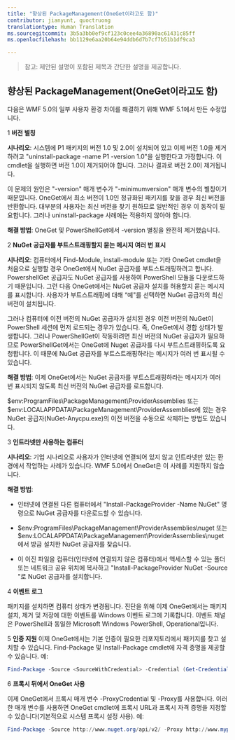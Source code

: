 ```yaml
---
title: "향상된 PackageManagement(OneGet이라고도 함)"
contributor: jianyunt, quoctruong
translationtype: Human Translation
ms.sourcegitcommit: 3b5a3bb0ef9cf123c0cee4a36890ac61431c85ff
ms.openlocfilehash: bb1129e6aa20b64e94ddb6d7b7cf7b51b1df9ca3

---
```


>참고: 제안된 설명이 포함된 제목과 간단한 설명을 제공합니다.

## 향상된 PackageManagement(OneGet이라고도 함) ##
다음은 WMF 5.0의 일부 사용자 환경 차이를 해결하기 위해 WMF 5.1에서 만든 수정입니다. 

1 **버전 별칭**

**시나리오**: 시스템에 P1 패키지의 버전 1.0 및 2.0이 설치되어 있고 이제 버전 1.0을 제거하려고 "uninstall-package -name P1 -version 1.0"을 실행한다고 가정합니다. 이 cmdlet을 실행하면 버전 1.0이 제거되어야 합니다. 그러나 결과로 버전 2.0이 제거됩니다. 
    
이 문제의 원인은 "-version" 매개 변수가 "-minimumversion" 매개 변수의 별칭이기 때문입니다. OneGet에서 최소 버전이 1.0인 정규화된 패키지를 찾을 경우 최신 버전을 반환합니다. 대부분의 사용자는 최신 버전을 찾기 원하므로 일반적인 경우 이 동작이 필요합니다. 그러나 uninstall-package 사례에는 적용하지 않아야 합니다.
    
**해결 방법**: OneGet 및 PowerShellGet에서 -version 별칭을 완전히 제거했습니다. 

2 **NuGet 공급자를 부트스트래핑할지 묻는 메시지 여러 번 표시**

**시나리오**: 컴퓨터에서 Find-Module, install-module 또는 기타 OneGet cmdlet을 처음으로 실행할 경우 OneGet에서 NuGet 공급자를 부트스트래핑하려고 합니다. PowershellGet 공급자도 NuGet 공급자를 사용하여 PowerShell 모듈을 다운로드하기 때문입니다. 그런 다음 OneGet에서는 NuGet 공급자 설치를 허용할지 묻는 메시지를 표시합니다. 사용자가 부트스트래핑에 대해 “예"를 선택하면 NuGet 공급자의 최신 버전이 설치됩니다. 
    
그러나 컴퓨터에 이전 버전의 NuGet 공급자가 설치된 경우 이전 버전의 NuGet이 PowerShell 세션에 먼저 로드되는 경우가 있습니다. 즉, OneGet에서 경합 상태가 발생합니다. 그러나 PowerShellGet이 작동하려면 최신 버전의 NuGet 공급자가 필요하므로 PowerShellGet에서는 OneGet에 Nuget 공급자를 다시 부트스트래핑하도록 요청합니다. 이 때문에 NuGet 공급자를 부트스트래핑하라는 메시지가 여러 번 표시될 수 있습니다.

**해결 방법**: 이제 OneGet에서는 NuGet 공급자를 부트스트래핑하라는 메시지가 여러 번 표시되지 않도록 최신 버전의 NuGet 공급자를 로드합니다.

$env:ProgramFiles\PackageManagement\ProviderAssemblies 또는 $env:LOCALAPPDATA\PackageManagement\ProviderAssemblies에 있는 경우 NuGet 공급자(NuGet-Anycpu.exe)의 이전 버전을 수동으로 삭제하는 방법도 있습니다.


3 **인트라넷만 사용하는 컴퓨터**

**시나리오**: 기업 시나리오로 사용자가 인터넷에 연결되어 있지 않고 인트라넷만 있는 환경에서 작업하는 사례가 있습니다. WMF 5.0에서 OneGet은 이 사례를 지원하지 않습니다.

**해결 방법**:
- 인터넷에 연결된 다른 컴퓨터에서 "Install-PackageProvider -Name NuGet" 명령으로 NuGet 공급자를 다운로드할 수 있습니다.

- $env:ProgramFiles\PackageManagement\ProviderAssemblies\nuget 또는 $env:LOCALAPPDATA\PackageManagement\ProviderAssemblies\nuget에서 방금 설치한 NuGet 공급자를 찾습니다. 

- 이 이진 파일을 컴퓨터(인터넷에 연결되지 않은 컴퓨터)에서 액세스할 수 있는 폴더 또는 네트워크 공유 위치에 복사하고 "Install-PackageProvider NuGet -Source <Path to folder>"로 NuGet 공급자를 설치합니다.


4 **이벤트 로그**

패키지를 설치하면 컴퓨터 상태가 변경됩니다. 진단을 위해 이제 OneGet에서는 패키지 설치, 제거 및 저장에 대한 이벤트를 Windows 이벤트 로그에 기록합니다. 이벤트 채널은 PowerShell과 동일한 Microsoft Windows PowerShell, Operational입니다.

5 **인증 지원** 이제 OneGet에서는 기본 인증이 필요한 리포지토리에서 패키지를 찾고 설치할 수 있습니다. Find-Package 및 Install-Package cmdlet에 자격 증명을 제공할 수 있습니다. 예:
``` PowerShell
Find-Package -Source <SourceWithCredential> -Credential (Get-Credential)
```
6 **프록시 뒤에서 OneGet 사용**

이제 OneGet에서 프록시 매개 변수 -ProxyCredential 및 -Proxy를 사용합니다. 이러한 매개 변수를 사용하면 OneGet cmdlet에 프록시 URL과 프록시 자격 증명을 지정할 수 있습니다(기본적으로 시스템 프록시 설정 사용). 예:
``` PowerShell
Find-Package -Source http://www.nuget.org/api/v2/ -Proxy http://www.myproxyserver.com -ProxyCredential (Get-Credential)
```



<!--HONumber=Jul16_HO3-->


